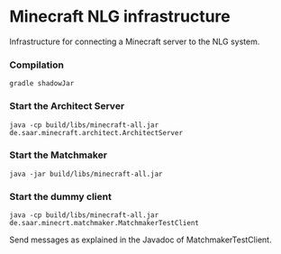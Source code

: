 # Minecraft NLG infrastructure

Infrastructure for connecting a Minecraft server to the NLG system.

### Compilation

```
gradle shadowJar
```


### Start the Architect Server

```
java -cp build/libs/minecraft-all.jar de.saar.minecraft.architect.ArchitectServer
```

### Start the Matchmaker

```
java -jar build/libs/minecraft-all.jar 
```


### Start the dummy client

```
java -cp build/libs/minecraft-all.jar de.saar.minecrt.matchmaker.MatchmakerTestClient
```

Send messages as explained in the Javadoc of MatchmakerTestClient.
